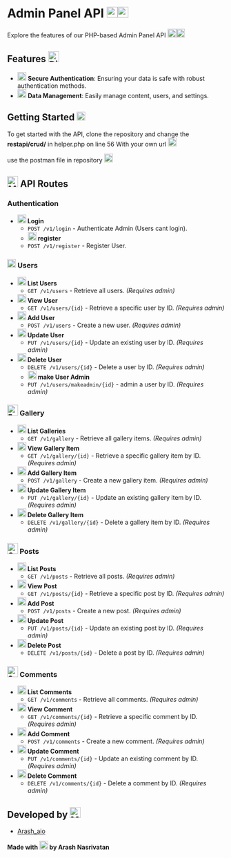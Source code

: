 # Admin Panel API <img src="https://raw.githubusercontent.com/Tarikul-Islam-Anik/Telegram-Animated-Emojis/main/Travel%20and%20Places/Rocket.webp" alt="Rocket" width="25" height="25" /><img src="https://raw.githubusercontent.com/Tarikul-Islam-Anik/Telegram-Animated-Emojis/main/Activity/Sparkles.webp" alt="Sparkles" width="25" height="25" />

Explore the features of our PHP-based Admin Panel API <img src="https://raw.githubusercontent.com/Tarikul-Islam-Anik/Telegram-Animated-Emojis/main/Objects/Toolbox.webp" alt="Toolbox" width="20" height="20" /><img src="https://raw.githubusercontent.com/Tarikul-Islam-Anik/Telegram-Animated-Emojis/main/Objects/Bar%20Chart.webp" alt="Bar Chart" width="20" height="20" />

## Features <img src="https://raw.githubusercontent.com/Tarikul-Islam-Anik/Telegram-Animated-Emojis/main/Symbols/Dizzy.webp" alt="Dizzy" width="25" height="25" />
- <img src="https://raw.githubusercontent.com/Tarikul-Islam-Anik/Telegram-Animated-Emojis/main/Objects/Locked%20With%20Key.webp" alt="Locked With Key" width="20" height="20" /> **Secure Authentication**: Ensuring your data is safe with robust authentication methods.
- <img src="https://raw.githubusercontent.com/Tarikul-Islam-Anik/Telegram-Animated-Emojis/main/Objects/Bar%20Chart.webp" alt="Bar Chart" width="20" height="20" /> **Data Management**: Easily manage content, users, and settings.

## Getting Started <img src="https://raw.githubusercontent.com/Tarikul-Islam-Anik/Telegram-Animated-Emojis/main/Travel%20and%20Places/Rocket.webp" alt="Rocket" width="20" height="20" />

To get started with the API, clone the repository and change the **restapi/crud/** in helper.php on line 56 With your own url <img src="https://raw.githubusercontent.com/Tarikul-Islam-Anik/Telegram-Animated-Emojis/main/Objects/Light%20Bulb.webp" alt="Light Bulb" width="20" height="20" />

use the postman file in repository <img src="https://raw.githubusercontent.com/Tarikul-Islam-Anik/Telegram-Animated-Emojis/main/Objects/Gem%20Stone.webp" alt="Gem Stone" width="20" height="20" />

## <img src="https://raw.githubusercontent.com/Tarikul-Islam-Anik/Telegram-Animated-Emojis/main/Objects/Memo.webp" alt="Memo" width="25" height="25" /> API Routes

### Authentication
- **<img src="https://raw.githubusercontent.com/Tarikul-Islam-Anik/Telegram-Animated-Emojis/main/Objects/Locked%20With%20Key.webp" alt="Locked With Key" width="20" height="20" /> Login**
  - `POST /v1/login` - Authenticate Admin (Users cant login).
  - **<img src="https://raw.githubusercontent.com/Tarikul-Islam-Anik/Telegram-Animated-Emojis/main/Objects/Locked%20With%20Key.webp" alt="Locked With Key" width="20" height="20" /> register**
  - `POST /v1/register` - Register User.

### <img src="https://raw.githubusercontent.com/Tarikul-Islam-Anik/Telegram-Animated-Emojis/main/People/Busts%20In%20Silhouette.webp" alt="Busts In Silhouette" width="20" height="20" /> Users
- **<img src="https://raw.githubusercontent.com/Tarikul-Islam-Anik/Telegram-Animated-Emojis/main/Objects/File%20Folder.webp" alt="File Folder" width="20" height="20" /> List Users**
  - `GET /v1/users` - Retrieve all users. _(Requires admin)_
- **<img src="https://raw.githubusercontent.com/Tarikul-Islam-Anik/Telegram-Animated-Emojis/main/Objects/Magnifying%20Glass%20Tilted%20Left.webp" alt="Magnifying Glass Tilted Left" width="20" height="20" /> View User**
  - `GET /v1/users/{id}` - Retrieve a specific user by ID. _(Requires admin)_
- **<img src="https://raw.githubusercontent.com/Tarikul-Islam-Anik/Telegram-Animated-Emojis/main/Objects/Inbox%20Tray.webp" alt="Inbox Tray" width="20" height="20" /> Add User**
  - `POST /v1/users` - Create a new user. _(Requires admin)_
- **<img src="https://raw.githubusercontent.com/Tarikul-Islam-Anik/Telegram-Animated-Emojis/main/Objects/Toolbox.webp" alt="Toolbox" width="20" height="20" /> Update User**
  - `PUT /v1/users/{id}` - Update an existing user by ID. _(Requires admin)_
- **<img src="https://raw.githubusercontent.com/Tarikul-Islam-Anik/Telegram-Animated-Emojis/main/Symbols/Collision.webp" alt="Collision" width="20" height="20" /> Delete User**
  - `DELETE /v1/users/{id}` - Delete a user by ID. _(Requires admin)_
  - **<img src="https://raw.githubusercontent.com/Tarikul-Islam-Anik/Telegram-Animated-Emojis/main/Objects/Bar%20Chart.webp" alt="Bar Chart" width="20" height="20" /> make User Admin**
  - `PUT /v1/users/makeadmin/{id}` - admin a user by ID. _(Requires admin)_

### <img src="https://raw.githubusercontent.com/Tarikul-Islam-Anik/Telegram-Animated-Emojis/main/People/Family%20Man%20Woman%20Girl%20Boy.webp" alt="Family Man Woman Girl Boy" width="25" height="25" /> Gallery
- **<img src="https://raw.githubusercontent.com/Tarikul-Islam-Anik/Telegram-Animated-Emojis/main/Objects/File%20Folder.webp" alt="File Folder" width="20" height="20" /> List Galleries**
  - `GET /v1/gallery` - Retrieve all gallery items. _(Requires admin)_
- **<img src="https://raw.githubusercontent.com/Tarikul-Islam-Anik/Telegram-Animated-Emojis/main/Objects/Magnifying%20Glass%20Tilted%20Left.webp" alt="Magnifying Glass Tilted Left" width="20" height="20" /> View Gallery Item**
  - `GET /v1/gallery/{id}` - Retrieve a specific gallery item by ID. _(Requires admin)_
- **<img src="https://raw.githubusercontent.com/Tarikul-Islam-Anik/Telegram-Animated-Emojis/main/Objects/Inbox%20Tray.webp" alt="Inbox Tray" width="20" height="20" /> Add Gallery Item**
  - `POST /v1/gallery` - Create a new gallery item. _(Requires admin)_
- **<img src="https://raw.githubusercontent.com/Tarikul-Islam-Anik/Telegram-Animated-Emojis/main/Objects/Toolbox.webp" alt="Toolbox" width="20" height="20" /> Update Gallery Item**
  - `PUT /v1/gallery/{id}` - Update an existing gallery item by ID. _(Requires admin)_
- **<img src="https://raw.githubusercontent.com/Tarikul-Islam-Anik/Telegram-Animated-Emojis/main/Symbols/Collision.webp" alt="Collision" width="20" height="20" /> Delete Gallery Item**
  - `DELETE /v1/gallery/{id}` - Delete a gallery item by ID. _(Requires admin)_

### <img src="https://raw.githubusercontent.com/Tarikul-Islam-Anik/Telegram-Animated-Emojis/main/Travel%20and%20Places/Camping.webp" alt="Camping" width="25" height="25" /> Posts
- **<img src="https://raw.githubusercontent.com/Tarikul-Islam-Anik/Telegram-Animated-Emojis/main/Objects/File%20Folder.webp" alt="File Folder" width="20" height="20" /> List Posts**
  - `GET /v1/posts` - Retrieve all posts. _(Requires admin)_
- **<img src="https://raw.githubusercontent.com/Tarikul-Islam-Anik/Telegram-Animated-Emojis/main/Objects/Magnifying%20Glass%20Tilted%20Left.webp" alt="Magnifying Glass Tilted Left" width="20" height="20" /> View Post**
  - `GET /v1/posts/{id}` - Retrieve a specific post by ID. _(Requires admin)_
- **<img src="https://raw.githubusercontent.com/Tarikul-Islam-Anik/Telegram-Animated-Emojis/main/Objects/Inbox%20Tray.webp" alt="Inbox Tray" width="20" height="20" /> Add Post**
  - `POST /v1/posts` - Create a new post. _(Requires admin)_
- **<img src="https://raw.githubusercontent.com/Tarikul-Islam-Anik/Telegram-Animated-Emojis/main/Objects/Toolbox.webp" alt="Toolbox" width="20" height="20" /> Update Post**
  - `PUT /v1/posts/{id}` - Update an existing post by ID. _(Requires admin)_
- **<img src="https://raw.githubusercontent.com/Tarikul-Islam-Anik/Telegram-Animated-Emojis/main/Symbols/Collision.webp" alt="Collision" width="20" height="20" /> Delete Post**
  - `DELETE /v1/posts/{id}` - Delete a post by ID. _(Requires admin)_

### <img src="https://raw.githubusercontent.com/Tarikul-Islam-Anik/Telegram-Animated-Emojis/main/Symbols/Speech%20Balloon.webp" alt="Speech Balloon" width="25" height="25" /> Comments
- **<img src="https://raw.githubusercontent.com/Tarikul-Islam-Anik/Telegram-Animated-Emojis/main/Objects/File%20Folder.webp" alt="File Folder" width="20" height="20" /> List Comments**
  - `GET /v1/comments` - Retrieve all comments. _(Requires admin)_
- **<img src="https://raw.githubusercontent.com/Tarikul-Islam-Anik/Telegram-Animated-Emojis/main/Objects/Magnifying%20Glass%20Tilted%20Left.webp" alt="Magnifying Glass Tilted Left" width="20" height="20" /> View Comment**
  - `GET /v1/comments/{id}` - Retrieve a specific comment by ID. _(Requires admin)_
- **<img src="https://raw.githubusercontent.com/Tarikul-Islam-Anik/Telegram-Animated-Emojis/main/Objects/Inbox%20Tray.webp" alt="Inbox Tray" width="20" height="20" /> Add Comment**
  - `POST /v1/comments` - Create a new comment. _(Requires admin)_
- **<img src="https://raw.githubusercontent.com/Tarikul-Islam-Anik/Telegram-Animated-Emojis/main/Objects/Toolbox.webp" alt="Toolbox" width="20" height="20" /> Update Comment**
  - `PUT /v1/comments/{id}` - Update an existing comment by ID. _(Requires admin)_
- **<img src="https://raw.githubusercontent.com/Tarikul-Islam-Anik/Telegram-Animated-Emojis/main/Symbols/Collision.webp" alt="Collision" width="20" height="20" /> Delete Comment**
  - `DELETE /v1/comments/{id}` - Delete a comment by ID. _(Requires admin)_


## Developed by <img src="https://raw.githubusercontent.com/Tarikul-Islam-Anik/Telegram-Animated-Emojis/main/People/Man%20Technologist.webp" alt="Man Technologist" width="25" height="25" />

- [Arash_aio](https://t.me/arash_aio)


**Made with <img src="https://raw.githubusercontent.com/Tarikul-Islam-Anik/Telegram-Animated-Emojis/main/Symbols/Heart%20On%20Fire.webp" alt="Heart On Fire" width="20" height="20" /> by Arash Nasrivatan**
